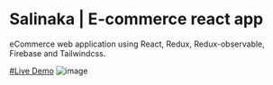 # Salinaka | E-commerce react app
eCommerce web application using React, Redux, Redux-observable, Firebase and Tailwindcss.

[#Live Demo](https://ecommerce-app-beta-plum.vercel.app)
![image](https://user-images.githubusercontent.com/112856770/207569358-de4d0eba-8c1b-4d73-929e-ce1fa369c2f2.png)

